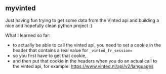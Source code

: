 ## myvinted

Just having fun trying to get some data from the Vinted api and building a nice and hopefully clean python project :)

What I learned so far:
- to actually be able to call the vinted api, you need to set a cookie in the header that contains a real value for `_vinted_fr_session=`
- so you first have to get that cookie,
- and then put that cookie in the headers when you do an actual call to the vinted api, for example: https://www.vinted.nl/api/v2/languages